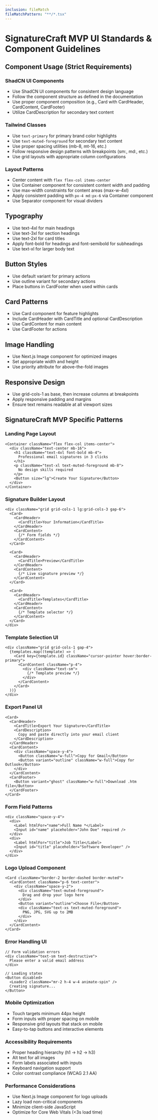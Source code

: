 ```yaml
---
inclusion: fileMatch
fileMatchPattern: "**/*.tsx"
---
```


# SignatureCraft MVP UI Standards & Component Guidelines

## Component Usage (Strict Requirements)

### ShadCN UI Components
- Use ShadCN UI components for consistent design language
- Follow the component structure as defined in the documentation
- Use proper component composition (e.g., Card with CardHeader, CardContent, CardFooter)
- Utilize CardDescription for secondary text content

### Tailwind Classes
- Use `text-primary` for primary brand color highlights
- Use `text-muted-foreground` for secondary text content
- Use proper spacing utilities (mb-8, mt-16, etc.)
- Follow responsive design patterns with breakpoints (sm:, md:, etc.)
- Use grid layouts with appropriate column configurations

### Layout Patterns
- Center content with `flex flex-col items-center`
- Use Container component for consistent content width and padding
- Use max-width constraints for content areas (max-w-4xl)
- Apply consistent padding with `px-4 md:px-6` via Container component
- Use Separator component for visual dividers

## Typography
- Use text-4xl for main headings
- Use text-3xl for section headings
- Use text-2xl for card titles
- Apply font-bold for headings and font-semibold for subheadings
- Use text-xl for larger body text

## Button Styles
- Use default variant for primary actions
- Use outline variant for secondary actions
- Place buttons in CardFooter when used within cards

## Card Patterns
- Use Card component for feature highlights
- Include CardHeader with CardTitle and optional CardDescription
- Use CardContent for main content
- Use CardFooter for actions

## Image Handling
- Use Next.js Image component for optimized images
- Set appropriate width and height
- Use priority attribute for above-the-fold images

## Responsive Design
- Use grid-cols-1 as base, then increase columns at breakpoints
- Apply responsive padding and margins
- Ensure text remains readable at all viewport sizes

## SignatureCraft MVP Specific Patterns

### Landing Page Layout
```tsx
<Container className="flex flex-col items-center">
  <div className="text-center mb-16">
    <h1 className="text-4xl font-bold mb-4">
      Professional email signatures in 3 clicks
    </h1>
    <p className="text-xl text-muted-foreground mb-8">
      No design skills required
    </p>
    <Button size="lg">Create Your Signature</Button>
  </div>
</Container>
```

### Signature Builder Layout
```tsx
<div className="grid grid-cols-1 lg:grid-cols-3 gap-6">
  <Card>
    <CardHeader>
      <CardTitle>Your Information</CardTitle>
    </CardHeader>
    <CardContent>
      {/* Form fields */}
    </CardContent>
  </Card>
  
  <Card>
    <CardHeader>
      <CardTitle>Preview</CardTitle>
    </CardHeader>
    <CardContent>
      {/* Live signature preview */}
    </CardContent>
  </Card>
  
  <Card>
    <CardHeader>
      <CardTitle>Templates</CardTitle>
    </CardHeader>
    <CardContent>
      {/* Template selector */}
    </CardContent>
  </Card>
</div>
```

### Template Selection UI
```tsx
<div className="grid grid-cols-1 gap-4">
  {templates.map((template) => (
    <Card key={template.id} className="cursor-pointer hover:border-primary">
      <CardContent className="p-4">
        <div className="text-sm">
          {/* Template preview */}
        </div>
      </CardContent>
    </Card>
  ))}
</div>
```

### Export Panel UI
```tsx
<Card>
  <CardHeader>
    <CardTitle>Export Your Signature</CardTitle>
    <CardDescription>
      Copy and paste directly into your email client
    </CardDescription>
  </CardHeader>
  <CardContent>
    <div className="space-y-4">
      <Button className="w-full">Copy for Gmail</Button>
      <Button variant="outline" className="w-full">Copy for Outlook</Button>
    </div>
  </CardContent>
  <CardFooter>
    <Button variant="ghost" className="w-full">Download .htm file</Button>
  </CardFooter>
</Card>
```

### Form Field Patterns
```tsx
<div className="space-y-4">
  <div>
    <Label htmlFor="name">Full Name *</Label>
    <Input id="name" placeholder="John Doe" required />
  </div>
  <div>
    <Label htmlFor="title">Job Title</Label>
    <Input id="title" placeholder="Software Developer" />
  </div>
</div>
```

### Logo Upload Component
```tsx
<Card className="border-2 border-dashed border-muted">
  <CardContent className="p-6 text-center">
    <div className="space-y-2">
      <div className="text-muted-foreground">
        Drag and drop your logo here
      </div>
      <Button variant="outline">Choose File</Button>
      <div className="text-xs text-muted-foreground">
        PNG, JPG, SVG up to 2MB
      </div>
    </div>
  </CardContent>
</Card>
```

### Error Handling UI
```tsx
// Form validation errors
<div className="text-sm text-destructive">
  Please enter a valid email address
</div>

// Loading states
<Button disabled>
  <Loader2 className="mr-2 h-4 w-4 animate-spin" />
  Creating signature...
</Button>
```

### Mobile Optimization
- Touch targets minimum 44px height
- Form inputs with proper spacing on mobile
- Responsive grid layouts that stack on mobile
- Easy-to-tap buttons and interactive elements

### Accessibility Requirements
- Proper heading hierarchy (h1 → h2 → h3)
- Alt text for all images
- Form labels associated with inputs
- Keyboard navigation support
- Color contrast compliance (WCAG 2.1 AA)

### Performance Considerations
- Use Next.js Image component for logo uploads
- Lazy load non-critical components
- Minimize client-side JavaScript
- Optimize for Core Web Vitals (<3s load time)